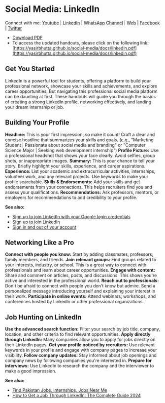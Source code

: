 # Social Media: LinkedIn

Connect with me: [Youtube](https://www.youtube.com/yasirbhutta) \| [LinkedIn](https://www.linkedin.com/in/yasirbhutta/) \| [WhatsApp Channel](https://whatsapp.com/channel/0029VaC3BC160eBZZSs3CW0c) \| [Web](https://yasirbhutta.github.io/) \| [Facebook](https://www.facebook.com/yasirbhutta786) \| [Twitter](https://twitter.com/yasirbhutta)

- [Download PDF](https://yasirbhutta.github.io/social-media/docs/linkedin.pdf)
- To access the updated handouts, please click on the following link:
[https://yasirbhutta.github.io/social-media/docs/linkedin.pdf](https://yasirbhutta.github.io/social-media/docs/linkedin.pdf)

## Get You Started

LinkedIn is a powerful tool for students, offering a platform to build your professional network, showcase your skills and achievements, and explore career opportunities. But navigating this professional social media platform can be daunting at first. These handouts will guide you through the basics of creating a strong LinkedIn profile, networking effectively, and landing your dream internship or job.

## Building Your Profile

**Headline:** This is your first impression, so make it count! Craft a clear and concise headline that summarizes your skills and goals. (e.g., "Marketing Student | Passionate about social media and branding" or "Computer Science Major | Seeking web development internship")
**Profile Picture:** Use a professional headshot that shows your face clearly. Avoid selfies, group shots, or inappropriate images.
**Summary:** This is your chance to tell your story. Briefly highlight your skills, experience, and career aspirations.
**Experience:** List your academic and extracurricular activities, internships, volunteer work, and any relevant projects. Use keywords to make your profile searchable.
**Skills & Endorsements:** Add your skills and get endorsements from your connections. This helps recruiters find you and assess your qualifications.
**Recommendations:** Ask professors, mentors, or employers for recommendations to add credibility to your profile.

**See also:**

- [Sign up to join LinkedIn with your Google login credentials](https://www.linkedin.com/help/linkedin/answer/a1424202)
- [Sign up to join LinkedIn](https://www.linkedin.com/help/linkedin/answer/a1338223/signing-up-to-join-linkedin)
- [Sign in and out of your account](https://www.linkedin.com/help/linkedin/answer/a1335211)
  
## Networking Like a Pro

**Connect with people you know:** Start by adding classmates, professors, family members, and friends.
**Join relevant groups:** Find groups related to your interests, industry, or school. This is a great way to connect with professionals and learn about career opportunities.
**Engage with content:** Share and comment on articles, posts, and discussions. This shows you're active and interested in the professional world.
**Reach out to professionals:** Don't be afraid to connect with people you don't know but admire. Send a personalized message introducing yourself and explaining your interest in their work.
**Participate in online events:** Attend webinars, workshops, and conferences hosted by LinkedIn or other professional organizations.

## Job Hunting on LinkedIn

**Use the advanced search function:** Filter your search by job title, company, location, and other criteria to find relevant opportunities.
**Apply directly through LinkedIn:** Many companies allow you to apply for jobs directly on their LinkedIn pages.
**Get your profile noticed by recruiters:** Use relevant keywords in your profile and engage with company pages to increase your visibility.
**Follow company updates:** Stay informed about job openings and company news by following companies you're interested in.
**Prepare for interviews:** Use LinkedIn to research the company and the interviewer to make a good impression.

**See also:**

- [Find Pakistan Jobs, Internships, Jobs Near Me](https://pk.linkedin.com/jobs)
- [How to Get a Job Through LinkedIn: The Complete Guide 2024](https://www.linkedin.com/pulse/how-get-job-through-linkedin-complete-guide-deep-kumar/)